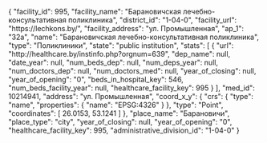 {
    "facility_id": 995,
    "facility_name": "Барановичская лечебно-консультативная поликлиника",
    "district_id": "1-04-0",
    "facility_url": "https:\/\/lechkons.by\/",
    "facility_address": "ул. Промышленная",
    "ap_1": "32а",
    "name": "Барановичская лечебно-консультативная поликлиника",
    "type": "Поликлиники",
    "state": "public institution",
    "stats": [
        {
            "url": "http:\/\/healthcare.by\/instinfo.php?orgnum=639",
            "dep_name": null,
            "date_year": null,
            "num_beds_dep": null,
            "num_deps_year": null,
            "num_doctors_dep": null,
            "num_doctors_med": null,
            "year_of_closing": null,
            "year_of_opening": "0",
            "beds_in_hospital_key": 546,
            "num_beds_facility_year": null,
            "healthcare_facility_key": 995
        }
    ],
    "med_id": 10214941,
    "address": "ул. Промышленная",
    "coord_x_y": {
        "crs": {
            "type": "name",
            "properties": {
                "name": "EPSG:4326"
            }
        },
        "type": "Point",
        "coordinates": [
            26.0153,
            53.1241
        ]
    },
    "place_name": "Барановичи",
    "place_type": "city",
    "year_of_closing": null,
    "year_of_opening": "0",
    "healthcare_facility_key": 995,
    "administrative_division_id": "1-04-0"
}